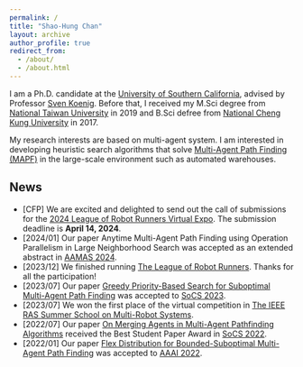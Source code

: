```yaml
---
permalink: /
title: "Shao-Hung Chan"
layout: archive
author_profile: true
redirect_from: 
  - /about/
  - /about.html
---
```


I am a Ph.D. candidate at the [University of Southern California](https://www.usc.edu), advised by Professor [Sven Koenig](http://idm-lab.org/index.html).
Before that, I received my M.Sci degree from [National Taiwan University](https://www.ntu.edu.tw/) in 2019 and B.Sci defree from [National Cheng Kung University](https://www.ncku.edu.tw/) in 2017.

My research interests are based on multi-agent system. I am interested in developing heuristic search algorithms that solve [Multi-Agent Path Finding (MAPF)](http://mapf.info/) in the large-scale environment such as automated warehouses.


## News
* [CFP] We are excited and delighted to send out the call of submissions for the [2024 League of Robot Runners Virtual Expo](https://www.leagueofrobotrunners.org/news). The submission deadline is **April 14, 2024**.  
* [2024/01] Our paper Anytime Multi-Agent Path Finding using Operation Parallelism in Large Neighborhood Search was accepted as an extended abstract in [AAMAS 2024](https://www.aamas2024-conference.auckland.ac.nz).  
* [2023/12] We finished running [The League of Robot Runners](https://www.leagueofrobotrunners.org/). Thanks for all the participation!  
* [2023/07] Our paper [Greedy Priority-Based Search for Suboptimal Multi-Agent Path Finding](https://shchan13.github.io/ChanSoCS23) was accepted to [SoCS 2023](https://socs23.search-conference.org/).  
* [2023/07] We won the first place of the virtual competition in [The IEEE RAS Summer School on Multi-Robot Systems](https://mrs.felk.cvut.cz/summer-school-2023/).  
* [2022/07] Our paper [On Merging Agents in Multi-Agent Pathfinding Algorithms](https://shchan13.github.io/BoyarskiSoCS22/) received the Best Student Paper Award in [SoCS 2022](https://socs2022.unibs.it/).  
* [2022/01] Our paper [Flex Distribution for Bounded-Suboptimal Multi-Agent Path Finding](https://shchan13.github.io/ChanAAAI22) was accepted to [AAAI 2022](https://aaai.org/conference/aaai/aaai-22/).  
